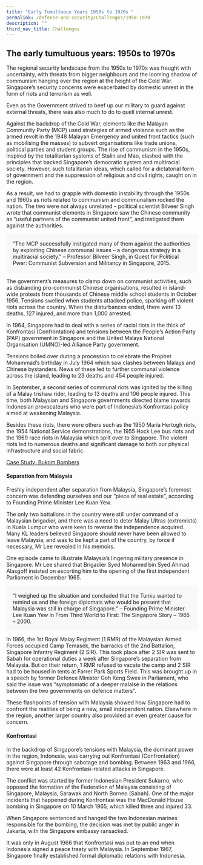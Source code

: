 ```yaml
---
title: "Early Tumultuous Years 1950s to 1970s "
permalink: /defence-and-security/Challenges/1950-1970
description: ""
third_nav_title: Challenges
---
```

## The early tumultuous years: 1950s to 1970s

The regional security landscape from the 1950s to 1970s was fraught with uncertainty, with threats from bigger neighbours and the looming shadow of communism hanging over the region at the height of the Cold War. Singapore’s security concerns were exacerbated by domestic unrest in the form of riots and terrorism as well. 

Even as the Government strived to beef up our military to guard against external threats, there was also much to do to quell internal unrest. 

Against the backdrop of the Cold War, elements like the Malayan Community Party (MCP) used strategies of armed violence such as the armed revolt in the 1948 Malayan Emergency and united front tactics (such as mobilising the masses) to subvert organisations like trade unions, political parties and student groups. The rise of communism in the 1950s, inspired by the totalitarian systems of Stalin and Mao, clashed with the principles that backed Singapore’s democratic system and multiracial society. However, such totalitarian ideas, which called for a dictatorial form of government and the suppression of religious and civil rights, caught on in the region.

As a result, we had to grapple with domestic instability through the 1950s and 1960s as riots related to communism and communalism rocked the nation. The two were not always unrelated – political scientist Bilveer Singh wrote that communist elements in Singapore saw the Chinese community as “useful partners of the communist united front”, and instigated them against the authorities. 

<div style="border:0px solid #0505f8;background-color:#f8f8f8;padding:1.2em;">
“The MCP successfully instigated many of them against the authorities by exploiting Chinese communal issues – a dangerous strategy in a multiracial society.” – Professor Bilveer Singh, in Quest for Political Pwer: Communist Subversion and Militancy in Singapore, 2015. 
</div> 

The government’s measures to clamp down on communist activities, such as disbanding pro-communist Chinese organisations, resulted in island-wide protests from thousands of Chinese middle school students in October 1956. Tensions swelled when students attacked police, sparking off violent riots across the country. When the disturbances ended, there were 13 deaths, 127 injured, and more than 1,000 arrested.

In 1964, Singapore had to deal with a series of racial riots in the thick of Konfrontasi (Confrontation) and tensions between the People’s Action Party (PAP) government in Singapore and the United Malays National Organisation (UMNO)-led Alliance Party government. 

Tensions boiled over during a procession to celebrate the Prophet Mohammad’s birthday in July 1964 which saw clashes between Malays and Chinese bystanders. News of these led to further communal violence across the island, leading to 23 deaths and 454 people injured.

In September, a second series of communal riots was ignited by the killing of a Malay trishaw rider, leading to 13 deaths and 106 people injured. This time, both Malaysian and Singapore governments directed blame towards Indonesian provocateurs who were part of Indonesia’s Konfrontasi policy aimed at weakening Malaysia.

Besides these riots, there were others such as the 1950 Maria Hertogh riots, the 1954 National Service demonstrations, the 1955 Hock Lee bus riots and the 1969 race riots in Malaysia which spilt over to Singapore. The violent riots led to numerous deaths and significant damage to both our physical infrastructure and social fabric.


[Case Study: Bukom Bombers](/defence-and-security/case-studies/bukombombers)

#### Separation from Malaysia

Freshly independent after separation from Malaysia, Singapore’s foremost concern was defending ourselves and our “piece of real estate”, according to Founding Prime Minister Lee Kuan Yew.

The only two battalions in the country were still under command of a Malaysian brigadier, and there was a need to deter Malay Ultras (extremists) in Kuala Lumpur who were keen to reverse the independence acquired. Many KL leaders believed Singapore should never have been allowed to leave Malaysia, and was to be kept a part of the country, by force if necessary, Mr Lee revealed in his memoirs.

One episode came to illustrate Malaysia’s lingering military presence in Singapore. Mr Lee shared that Brigadier Syed Mohamed bin Syed Ahmad Alasgoff insisted on escorting him to the opening of the first independent Parliament in December 1965. 

<div style="border:0px solid #0505f8;background-color:#f8f8f8;padding:1.2em;">
“I weighed up the situation and concluded that the Tunku wanted to remind us and the foreign diplomats who would be present that Malaysia was still in charge of Singapore.” – Founding Prime Minister Lee Kuan Yew in From Third World to First: The Singapore Story – 1965 – 2000.
	</div>
	
In 1966, the 1st Royal Malay Regiment (1 RMR) of the Malaysian Armed Forces occupied Camp Temasek, the barracks of the 2nd Battalion, Singapore Infantry Regiment (2 SIR). This took place after 2 SIR was sent to Sabah for operational duties a week after Singapore’s separation from Malaysia. But on their return, 1 RMR refused to vacate the camp and 2 SIR had to be housed in tents at Farrer Park Sports Field. This was brought up in a speech by former Defence Minister Goh Keng Swee in Parliament, who said the issue was “symptomatic of a deeper malaise in the relations between the two governments on defence matters”.

These flashpoints of tension with Malaysia showed how Singapore had to confront the realities of being a new, small independent nation. Elsewhere in the region, another larger country also provided an even greater cause for concern.

#### Konfrontasi

In the backdrop of Singapore’s tensions with Malaysia, the dominant power in the region, Indonesia, was carrying out Konfrontasi (Confrontation) against Singapore through sabotage and bombing. Between 1963 and 1966, there were at least 42 Konfrontasi-related attacks in Singapore.

The conflict was started by former Indonesian President Sukarno, who opposed the formation of the Federation of Malaysia consisting of Singapore, Malaysia, Sarawak and North Borneo (Sabah). One of the major incidents that happened during Konfrontasi was the MacDonald House bombing in Singapore on 10 March 1965, which killed three and injured 33.

When Singapore sentenced and hanged the two Indonesian marines responsible for the bombing, the decision was met by public anger in Jakarta, with the Singapore embassy ransacked.

It was only in August 1966 that Konfrontasi was put to an end when Indonesia signed a peace treaty with Malaysia. In September 1967, Singapore finally established formal diplomatic relations with Indonesia.